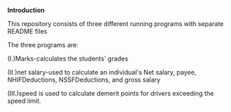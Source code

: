 **Introduction**

This repository consists of three different running programs with separate README files 

The three programs are:

(I.)Marks-calculates the students' grades 

(II.)net salary-used to calculate an individual's Net salary, payee, NHIFDeductions, NSSFDeductions, and gross salary

(III.)speed is used to calculate demerit points for drivers exceeding the speed limit.
